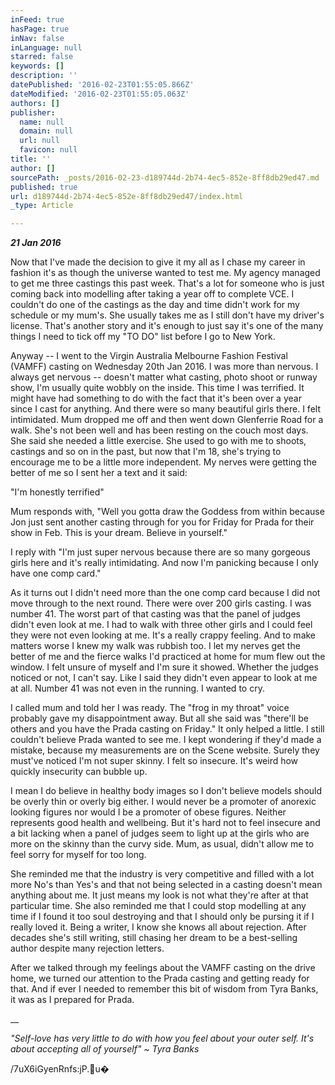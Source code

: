 ```yaml
---
inFeed: true
hasPage: true
inNav: false
inLanguage: null
starred: false
keywords: []
description: ''
datePublished: '2016-02-23T01:55:05.866Z'
dateModified: '2016-02-23T01:55:05.063Z'
authors: []
publisher:
  name: null
  domain: null
  url: null
  favicon: null
title: ''
author: []
sourcePath: _posts/2016-02-23-d189744d-2b74-4ec5-852e-8ff8db29ed47.md
published: true
url: d189744d-2b74-4ec5-852e-8ff8db29ed47/index.html
_type: Article

---
```

**_21 Jan 2016_**

Now that I've made the decision to give it my all as I chase
my career in fashion it's as though the universe wanted to test me. My agency
managed to get me three castings this past week. That's a lot for someone who
is just coming back into modelling after taking a year off to complete VCE. I
couldn't do one of the castings as the day and time didn't work for my schedule
or my mum's. She usually takes me as I still don't have my driver's license.
That's another story and it's enough to just say it's one of the many things I
need to tick off my "TO DO" list before I go to New York.

Anyway -- I went to the Virgin Australia Melbourne Fashion
Festival (VAMFF) casting on Wednesday 20th Jan 2016\. I was more than
nervous. I always get nervous -- doesn't matter what casting, photo shoot or
runway show, I'm usually quite wobbly on the inside. This time I was terrified.
It might have had something to do with the fact that it's been over a year
since I cast for anything. And there were so many beautiful girls there. I felt
intimidated. Mum dropped me off and then went down Glenferrie Road for a walk.
She's not been well and has been resting on the couch most days. She said she
needed a little exercise. She used to go with me to shoots, castings and so on
in the past, but now that I'm 18, she's trying to encourage me to be a little
more independent. My nerves were getting the better of me so I sent her a text
and it said:

"I'm honestly terrified"

Mum responds with, "Well you gotta draw the Goddess from
within because Jon just sent another casting through for you for Friday for Prada
for their show in Feb. This is your dream. Believe in yourself."

I reply with "I'm just super nervous because there are so
many gorgeous girls here and it's really intimidating. And now I'm panicking
because I only have one comp card."

As it turns out I didn't need more than the one comp card
because I did not move through to the next round. There were over 200 girls
casting. I was number 41\. The worst part of that casting was that the panel of
judges didn't even look at me. I had to walk with three other girls and I could
feel they were not even looking at me. It's a really crappy feeling. And to
make matters worse I knew my walk was rubbish too. I let my nerves get the
better of me and the fierce walks I'd practiced at home for mum flew out the
window. I felt unsure of myself and I'm sure it showed. Whether the judges
noticed or not, I can't say. Like I said they didn't even appear to look at me
at all. Number 41 was not even in the running. I wanted to cry. 

I called mum and told her I was ready. The "frog in my
throat" voice probably gave my disappointment away. But all she said was
"there'll be others and you have the Prada casting on Friday." It only helped a
little. I still couldn't believe Prada wanted to see me. I kept wondering if
they'd made a mistake, because my measurements are on the Scene website. Surely
they must've noticed I'm not super skinny. I felt so insecure. It's weird how
quickly insecurity can bubble up.

I mean I do believe in healthy body images so I don't
believe models should be overly thin or overly big either. I would never be a
promoter of anorexic looking figures nor would I be a promoter of obese
figures. Neither represents good health and wellbeing. But it's hard not to
feel insecure and a bit lacking when a panel of judges seem to light up at the
girls who are more on the skinny than the curvy side. Mum, as usual, didn't
allow me to feel sorry for myself for too long. 

She reminded me that the industry is very competitive and filled
with a lot more No's than Yes's and that not being selected in a casting
doesn't mean anything about me. It just means my look is not what they're after
at that particular time. She also reminded me that I could stop modelling at
any time if I found it too soul destroying and that I should only be pursing it
if I really loved it. Being a writer, I know she knows all about rejection.
After decades she's still writing, still chasing her dream to be a best-selling
author despite many rejection letters. 

After we talked through my feelings about the VAMFF casting
on the drive home, we turned our attention to the Prada casting and getting
ready for that. And if ever I needed to remember this bit of wisdom from Tyra
Banks, it was as I prepared for Prada.

__

_"Self-love has very little to do with
how you feel about your outer self. It's about accepting all of yourself" ~
Tyra Banks_

/7uX6iGyenRnfs:jP.u�